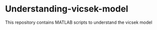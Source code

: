 # Understanding-vicsek-model
This repository contains MATLAB scripts to understand the vicsek model
